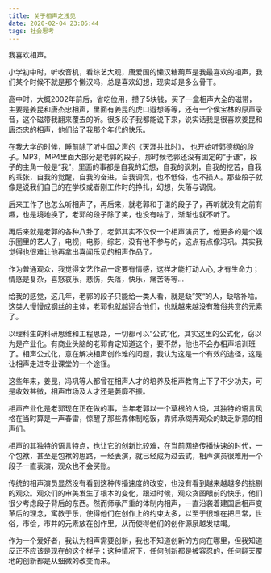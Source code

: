 ```yaml
---
title: 关于相声之浅见
date: 2020-02-04 23:06:44
tags: 社会思考
---
```


我喜欢相声。
<!-- more -->
小学初中时，听收音机，看综艺大观，唐爱国的懒汉糖葫芦是我最喜欢的相声，我们某个时候不就是那个懒汉吗，总是喜欢幻想，现实却是多么骨干。

<!-- more -->

高中时，大概2002年前后，省吃俭用，攒了5块钱，买了一盒相声大全的磁带，主要是姜昆和唐杰忠相声，里面有姜昆的虎口遐想等等，还有一个侯宝林的原声录音，这个磁带我翻来覆去的听。很多段子我都能说下来，说实话我是很喜欢姜昆和唐杰忠的相声，他们给了我那个年代的快乐。

在我大学的时候，睡前除了听中国之声的《天涯共此时》， 也开始听郭德纲的段子。MP3，MP4里面大部分是老郭的段子，那时候老郭还没有固定的“于谦"，段子的主角一般是“我”，里面的事都是自我的幻想，自我的讽刺，自我的挖苦，自我的乖张，自我的觉醒，自我的奋进，自我调侃，也不低俗，也不损人。那些段子就像是说我们自己的在学校或者刚工作时的挣扎，幻想，失落与调侃。

后来工作了也怎么听相声了，再后来，就老郭和于谦的段子了，再听就没有之前有趣，也是境地换了，老郭的段子除了笑，也没有啥了，渐渐也就不听了。

再后来就是老郭的各种八卦了，老郭其实不仅仅一个相声演员了，他更多的是个娱乐圈里的艺人了，电视，电影，综艺，没有他不参与的，这点有点像冯巩。其实我觉得也很难让他再拿出喜闻乐见的相声作品了。

作为普通观众，我觉得文艺作品一定要有情感，这样才能打动人心, 才有生命力；情感是复杂，喜怒哀乐，悲伤，失落，快乐，痛苦等等...

给我的感觉，这几年，老郭的段子只能给一类人看，就是缺”笑“的人，缺啥补啥。这类人慢慢成钢丝的主体，老郭也就越迎合他们，也就越来越没有雅俗共赏的元素了。

以理科生的科研思维和工程思路，一切都可以“公式”化，其实这里的公式化，窃以为是产业化。有商业头脑的老郭肯定知道这个，要不然，他也不会办相声培训班了。相声公式化，意在解决相声创作难的问题，我认为这是一个有效的途径，这是让相声走进专业课堂的一个途径。

这些年来，姜昆，冯巩等人都曾在相声人才的培养及相声教育上下了不少功夫，可是收效甚微，相声市场及人才还是萎靡不振。

相声产业化是老郭现在正在做的事，当年老郭以一个草根的人设，其独特的语言风格在当时算是一声春雷，惊醒了那些靠体制吃饭，靠师承糊弄观众的缺乏新意的相声们。

相声的其独特的语言特点，也让它的创新比较难，在当前网络传播快速的时代，一个包袱，甚至是包袱的思路，一经表演，就已经成为过去式，相声演员很难用一个段子一直表演，观众也不会买账。

传统的相声演员显然没有看到这种传播速度的改变，也没有看到越来越越多的挑剔的观众。观众们的审美发生了根本的变化，跟过时候，观众贪图眼前的快乐，他们很少考虑段子背后的东西。然而师承严重的体制内相声，一直沿袭着建国后相声变革后的理念，寓教于乐，使得他们在创作上的约束太多，以至于很难在把日常，世俗，市侩，市井的元素放在创作里，从而使得他们的创作源泉越发枯竭。

作为一个爱好者，我认为相声需要创新，我也不知道创新的方向在哪里，但我知道反正不应该是现在的这个样子；这种情况下，任何创新都是被容忍的，任何翻天覆地的创新都是从细微的改变而来。